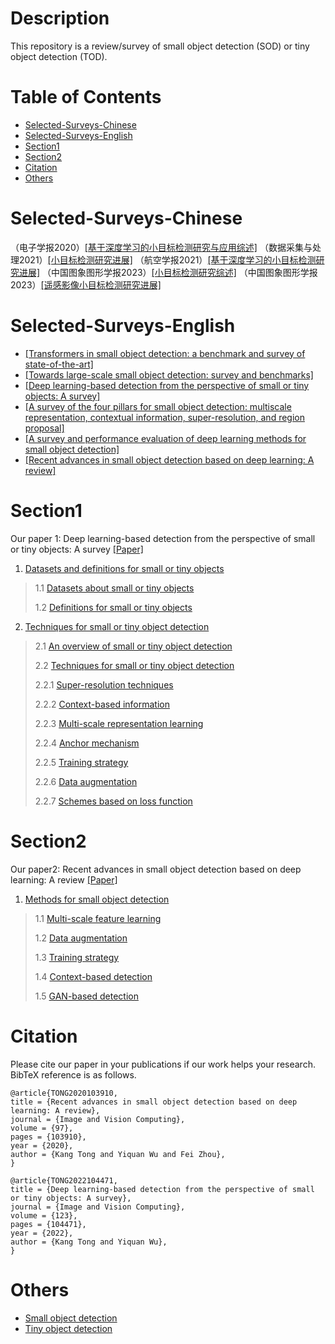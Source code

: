 
# Description
This repository is a review/survey of small object detection (SOD) or tiny object detection (TOD).


# Table of Contents
* [Selected-Surveys-Chinese](#Selected-Surveys-Chinese)
* [Selected-Surveys-English](#Selected-Surveys-English)
* [Section1](#Section1)
* [Section2](#Section2)
* [Citation](#citation)
* [Others](#others)


# Selected-Surveys-Chinese
（电子学报2020）[[基于深度学习的小目标检测研究与应用综述]]( https://kns.cnki.net/kcms2/article/abstract?v=vYzgd5_tBo8_whF6s4dRd_wTeR6l3xNYLAsZWBLKBYSu6hEVrLY-g6CCdimsvHYElpzkvB1se8ftsUFpajC1wYsgEAE_Pja_MPLlINOIdlkJqjOUwiqQ63fgAyFwf2jFtLkfRgOK1n0=&uniplatform=NZKPT&language=CHS)
（数据采集与处理2021）[[小目标检测研究进展]]( https://kns.cnki.net/kcms2/article/abstract?v=vYzgd5_tBo8yXLqmzd9kLw3r3khh2YNTBnlreOCsVAkV3Oc6bajAkThbRpUEyYy35UqCo3YVfIqQ0H8l4BvUXORlKQPSL871iHn47z_hJ0w1GO68xBlDvU_A06QDvNYZ4JfCP8v_o3M=&uniplatform=NZKPT&language=CHS)
（航空学报2021）[[基于深度学习的小目标检测研究进展]]( https://kns.cnki.net/kcms2/article/abstract?v=vYzgd5_tBo8RTgUA3cBpkADgQciUxVz0Q3FLQVjh5leuUtdz4g9Oas6Z1oOihiPo9n1UVLKmnwwT6Y-TuTTox0547YHwijlaFltaDAN8Ll1ncXI5hUIZMVC38zro0ixekefhb6PXUY4=&uniplatform=NZKPT&language=CHS)
（中国图象图形学报2023）[[小目标检测研究综述]]( https://kns.cnki.net/kcms2/article/abstract?v=vYzgd5_tBo9rvXUnC8mZwuP6sTPTqw1EreHHbtnucY03MTF-f_gDl2FopdFLkowpqhae8NvAPTMhK5PSfwfeRSIkuciEUz5q3g90xBquUQumPT6zPfB_Z3FiyRODGjVmPpKN5XJq-Ng=&uniplatform=NZKPT&language=CHS)
（中国图象图形学报2023）[[遥感影像小目标检测研究进展]]( https://kns.cnki.net/kcms2/article/abstract?v=vYzgd5_tBo_JNoE1uh7-RPPhn5mNZcHThbd5UbiAnSy2-xN8DznZ6fGYae99XkE6-jn-E9XZ5hlH7zk1_nT7n-5PmkgOCJK8k3cmw2XBQ4JuXX7pNIULfhsLZ86eEavtBb8K6r4v4VI=&uniplatform=NZKPT&language=CHS)


# Selected-Surveys-English
*  [[Transformers in small object detection: a benchmark and survey of state-of-the-art]](https://doi.org/10.48550/arXiv.2309.04902)
*  [[Towards large-scale small object detection: survey and benchmarks]](https://ieeexplore.ieee.org/document/10168277)
*  [[Deep learning-based detection from the perspective of small or tiny objects: A survey]](https://doi.org/10.1016/j.imavis.2022.104471)
*  [[A survey of the four pillars for small object detection: multiscale representation, contextual information, super-resolution, and region proposal]](https://doi.org/10.1109/TSMC.2020.3005231)
*  [[A survey and performance evaluation of deep learning methods for small object detection]](https://doi.org/10.1016/j.eswa.2021.114602)
*  [[Recent advances in small object detection based on deep learning: A review]](https://doi.org/10.1016/j.imavis.2020.103910)



# Section1
Our paper 1: Deep learning-based detection from the perspective of small or tiny objects: A survey [[Paper]](https://doi.org/10.1016/j.imavis.2022.104471)

1. [Datasets and definitions for small or tiny objects](#1) 
>1.1 [Datasets about small or tiny objects](#1.1) 
>
>1.2 [Definitions for small or tiny objects](#1.2)

2. [Techniques for small or tiny object detection](#2)  
>2.1 [An overview of small or tiny object detection](#2.1)
>
>2.2 [Techniques for small or tiny object detection](#2.2)
>
  >2.2.1 [Super-resolution techniques](#2.2.1)
  >
  >2.2.2 [Context-based information](#2.2.2)
  >
  >2.2.3 [Multi-scale representation learning](#2.2.3)
  >
  >2.2.4 [Anchor mechanism](#2.2.4)
  >
  >2.2.5 [Training strategy](#2.2.5)
  >
  >2.2.6 [Data augmentation](#2.2.6)
  >
  >2.2.7 [Schemes based on loss function](#2.2.7)
   

# Section2
Our paper2: Recent advances in small object detection based on deep learning: A review [[Paper]](https://doi.org/10.1016/j.imavis.2020.103910)

1. [Methods for small object detection](#1)   
>1.1 [Multi-scale feature learning](#1.1)
>
>1.2 [Data augmentation](#1.2)
>
>1.3 [Training strategy](#1.3)
>
>1.4 [Context-based detection](#1.4)
>
>1.5 [GAN-based detection](#1.5)


# Citation
Please cite our paper in your publications if our work helps your research. BibTeX reference is as follows.
``````````````````````````````
@article{TONG2020103910,
title = {Recent advances in small object detection based on deep learning: A review},
journal = {Image and Vision Computing},
volume = {97},
pages = {103910},
year = {2020},
author = {Kang Tong and Yiquan Wu and Fei Zhou},
}
``````````````````````````````
``````````````````````````````
@article{TONG2022104471,
title = {Deep learning-based detection from the perspective of small or tiny objects: A survey},
journal = {Image and Vision Computing},
volume = {123},
pages = {104471},
year = {2022},
author = {Kang Tong and Yiquan Wu},
}
``````````````````````````````


# Others
* [Small object detection](https://github.com/ispc-lab/SmallObjectDetectionList)
* [Tiny object detection](https://github.com/kuanhungchen/awesome-tiny-object-detection)

